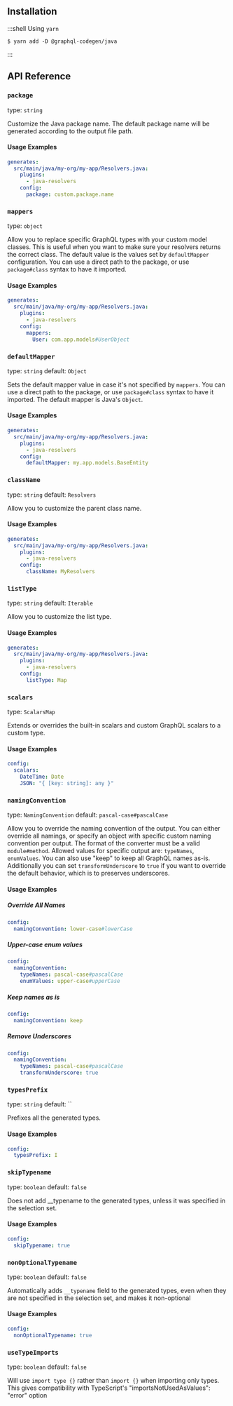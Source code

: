 ## Installation

:::shell Using `yarn`

    $ yarn add -D @graphql-codegen/java

:::

## API Reference

### `package`

type: `string`

Customize the Java package name. The default package name will be generated according to the output file path.

#### Usage Examples

```yml
generates:
  src/main/java/my-org/my-app/Resolvers.java:
    plugins:
      - java-resolvers
    config:
      package: custom.package.name
```

### `mappers`

type: `object`

Allow you to replace specific GraphQL types with your custom model classes. This is useful when you want to make sure your resolvers returns the correct class.
The default value is the values set by `defaultMapper` configuration.
You can use a direct path to the package, or use `package#class` syntax to have it imported.

#### Usage Examples

```yml
generates:
  src/main/java/my-org/my-app/Resolvers.java:
    plugins:
      - java-resolvers
    config:
      mappers:
        User: com.app.models#UserObject
```

### `defaultMapper`

type: `string`
default: `Object`

Sets the default mapper value in case it's not specified by `mappers`.
You can use a direct path to the package, or use `package#class` syntax to have it imported.
The default mapper is Java's `Object`.

#### Usage Examples

```yml
generates:
  src/main/java/my-org/my-app/Resolvers.java:
    plugins:
      - java-resolvers
    config:
      defaultMapper: my.app.models.BaseEntity
```

### `className`

type: `string`
default: `Resolvers`

Allow you to customize the parent class name.

#### Usage Examples

```yml
generates:
  src/main/java/my-org/my-app/Resolvers.java:
    plugins:
      - java-resolvers
    config:
      className: MyResolvers
```

### `listType`

type: `string`
default: `Iterable`

Allow you to customize the list type.

#### Usage Examples

```yml
generates:
  src/main/java/my-org/my-app/Resolvers.java:
    plugins:
      - java-resolvers
    config:
      listType: Map
```

### `scalars`

type: `ScalarsMap`

Extends or overrides the built-in scalars and custom GraphQL scalars to a custom type.

#### Usage Examples

```yml
config:
  scalars:
    DateTime: Date
    JSON: "{ [key: string]: any }"
```

### `namingConvention`

type: `NamingConvention`
default: `pascal-case#pascalCase`

Allow you to override the naming convention of the output.
You can either override all namings, or specify an object with specific custom naming convention per output.
The format of the converter must be a valid `module#method`.
Allowed values for specific output are: `typeNames`, `enumValues`.
You can also use "keep" to keep all GraphQL names as-is.
Additionally you can set `transformUnderscore` to `true` if you want to override the default behavior,
which is to preserves underscores.

#### Usage Examples

##### Override All Names
```yml
config:
  namingConvention: lower-case#lowerCase
```

##### Upper-case enum values
```yml
config:
  namingConvention:
    typeNames: pascal-case#pascalCase
    enumValues: upper-case#upperCase
```

##### Keep names as is
```yml
config:
  namingConvention: keep
```

##### Remove Underscores
```yml
config:
  namingConvention:
    typeNames: pascal-case#pascalCase
    transformUnderscore: true
```

### `typesPrefix`

type: `string`
default: ``

Prefixes all the generated types.

#### Usage Examples

```yml
config:
  typesPrefix: I
```

### `skipTypename`

type: `boolean`
default: `false`

Does not add __typename to the generated types, unless it was specified in the selection set.

#### Usage Examples

```yml
config:
  skipTypename: true
```

### `nonOptionalTypename`

type: `boolean`
default: `false`

Automatically adds `__typename` field to the generated types, even when they are not specified
in the selection set, and makes it non-optional

#### Usage Examples

```yml
config:
  nonOptionalTypename: true
```

### `useTypeImports`

type: `boolean`
default: `false`

Will use `import type {}` rather than `import {}` when importing only types. This gives
compatibility with TypeScript's "importsNotUsedAsValues": "error" option
